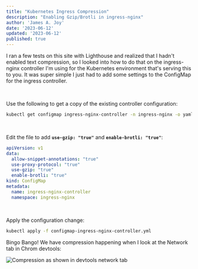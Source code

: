 ```yaml
---
title: "Kubernetes Ingress Compression"
description: "Enabling Gzip/Brotli in ingress-nginx"
author: 'James A. Joy'
date: '2023-06-12'
updated: '2023-06-12'
published: true
---
```


I ran a few tests on this site with Lighthouse and realized that I hadn't enabled text compression, so I looked into how to do that on the ingress-nginx controller I'm using for the Kubernetes environment that's serving this to you. It was super simple I just had to add some settings to the ConfigMap for the ingress controller.

<br />

Use the following to get a copy of the existing controller configuration:

```bash
kubectl get configmap ingress-nginx-controller -n ingress-nginx -o yaml
``` 

<br />

Edit the file to add **`use-gzip: "true"`** and **`enable-brotli: "true"`**: 

```yaml
apiVersion: v1
data:
  allow-snippet-annotations: "true"
  use-proxy-protocol: "true"
  use-gzip: "true"
  enable-brotli: "true"
kind: ConfigMap
metadata:
  name: ingress-nginx-controller
  namespace: ingress-nginx
```
<br />

Apply the configuration change:

```bash
kubectl apply -f configmap-ingress-nginx-controller.yml
```

Bingo Bango! We have compression happening when I look at the Network tab in Chrom devtools:

![Compression as shown in devtools network tab](https://res.cloudinary.com/jarautomation/image/upload/f_auto,q_auto/v1686554780/jamesjoy.site/Compression.png)
